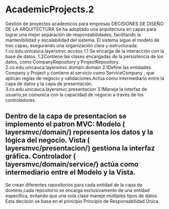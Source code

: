 # AcademicProjects.2
Gestión de proyectos academicos para empresas
DECISIONES DE DISEÑO DE LA ARQUITECTURA
Se ha adoptado una arquitectura en capas para lograr una mejor separación de responsabilidades, facilitando la mantenibilidad y escalabilidad del sistema.
El sistema sigue el modelo de tres capas, asegurando una organización clara y estructurada:
1.co.edu.unicauca.layersmvc.access
   1.1 Se encarga de la interacción con la base de datos.
    1.2Contiene las clases encargadas de la persistencia de los datos, como CompanyRepository y ProjectRepository.
2.co.edu.unicauca.layersmvc.domain.domain
 2.1Define las entidades  Company y Project y contiene el servicio como ServiceCompany , que aplican reglas de negocio y 
  validaciones.Actúa como intermediario entre la capa de datos y la capa de presentación.
3.co.edu.unicauca.layersmvc.presentacion
  3.1Maneja la interfaz de usuario,se comunica con la capacidad de negocio a través de los controladores.
  
Dentro de la capa de presentacion se implemento el patron MVC:
Modelo ( layersmvc/domain/) representa los datos y la lógica del negocio.
Vista ( layersmvc/presentacion/) gestiona la interfaz gráfica.
Controlador ( layersmvc/domain/service/) actúa como intermediario entre el Modelo y la Vista.
-----------------------------------------------------------------------------------------------------
Se crean diferentes repositorios para cada entidad de la capa de dominio,cada repositorio se encarga exclusivamente de una entidad específica, evitando que una sola clase maneje múltiples tipos de datos. Esta decision se basa en el principio Principio de Responsabilidad Única.

